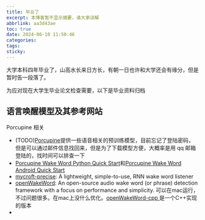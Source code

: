 ```yaml
---
title: 毕业了
excerpt: 本博客暂不显示摘要，请大家谅解
abbrlink: aa3d43ae
toc: true
date: 2024-06-10 11:50:46
categories:
tags:
sticky:
---
```


大学本科四年毕业了，山高水长来日方长，有朝一日也许和大学还会有缘分，但是暂时告一段落了。

为应对现在大学生毕业论文检查需要，以下是毕业资料归档

## 语言唤醒模型及其参考网站

Porcupine 相关

- (TODO)[Porcupine](https://console.picovoice.ai/login)提供一些语音相关的预训练模型，目前忘记了登陆密码，但是可以通过邮件信息找回来，但是为了下载模型方便，大概率是用 qq 邮箱登陆的，找时间可以排查一下
- [Porcupine Wake Word Python Quick Start](https://picovoice.ai/docs/quick-start/porcupine-python/)和[Porcupine Wake Word Android Quick Start](https://picovoice.ai/docs/quick-start/porcupine-android/)
- [mycroft-precise](https://github.com/MycroftAI/mycroft-precise): A lightweight, simple-to-use, RNN wake word listener
- [openWakeWord](https://github.com/dscripka/openWakeWord): An open-source audio wake word (or phrase) detection framework with a focus on performance and simplicity. 可以在mac运行，不过问题很多。在mac上没什么优化。[openWakeWord-cpp
](https://github.com/rhasspy/openWakeWord-cpp)是一个C++实现的版本
- 